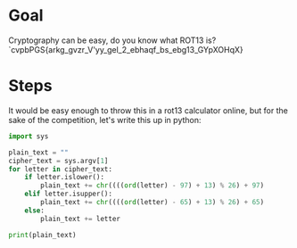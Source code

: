 # Goal
Cryptography can be easy, do you know what ROT13 is? 
`cvpbPGS{arkg_gvzr_V'yy_gel_2_ebhaqf_bs_ebg13_GYpXOHqX}

# Steps
It would be easy enough to throw this in a rot13 calculator online, but for the sake of the competition, let's write this up in python:

```python
import sys

plain_text = ""
cipher_text = sys.argv[1]
for letter in cipher_text:
    if letter.islower():
        plain_text += chr((((ord(letter) - 97) + 13) % 26) + 97)
    elif letter.isupper():
        plain_text += chr((((ord(letter) - 65) + 13) % 26) + 65)
    else:
        plain_text += letter

print(plain_text)
```
